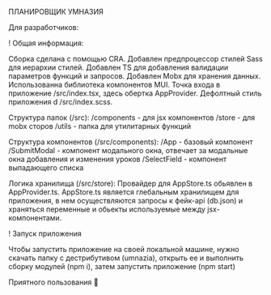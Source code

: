 ПЛАНИРОВЩИК УМНАЗИЯ

Для разработчиков:

! Общая информация:

Сборка сделана с помощью CRA. 
Добавлен предпроцессор стилей Sass для иерархии стилей.
Добавлен TS для добавления валидации параметров функций и запросов. 
Добавлен Mobx для хранения данных.
Использованна библиотека компонентов MUI.
Точка входа в приложение /src/index.tsx, здесь обертка AppProvider.
Дефолтный стиль приложения d /src/index.scss.

Структура папок (/src):
/components - для jsx компонентов
/store - для mobx сторов
/utils - папка для утилитарных функций

Структура компонентов (/src/components):
/App - базовый компонент
/SubmitModal - компонент модального окна, отвечает за модальные окна добавления и изменения уроков
/SelectField - компонент выпадающего списка

Логика хранилища (/src/store):
Провайдер для AppStore.ts обьявлен в AppProvider.ts. 
AppStore.ts является глебальным хранилищем для приложения, в нем осуществляются запросы к фейк-api (db.json) и храняться переменные и обьекты используемые между jsx-компонентами.

! Запуск приложения

Чтобы запустить приложение на своей локальной машине,
нужно скачать папку с дестрибутивом (umnazia),
открыть ее и выполнить сборку модулей (npm i),
затем запустить приложение (npm start)

Приятного пользования 🐢